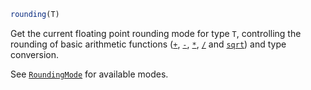 ```julia
rounding(T)
```

Get the current floating point rounding mode for type `T`, controlling the rounding of basic arithmetic functions ([`+`](@ref), [`-`](@ref), [`*`](@ref), [`/`](@ref) and [`sqrt`](@ref)) and type conversion.

See [`RoundingMode`](@ref) for available modes.
